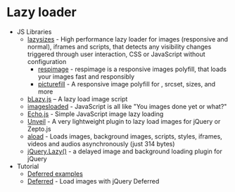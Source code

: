 # Lazy loader
* JS Libraries
    - [lazysizes](http://goo.gl/DJl6AX) - High performance lazy loader for images (responsive and normal), iframes and scripts, that detects any visibility changes triggered through user interaction, CSS or JavaScript without configuration
        - [respimage](http://goo.gl/kAT6yO) - respimage is a responsive images polyfill, that loads your images fast and responsibly
        - [picturefill](http://goo.gl/KXaA3m) - A responsive image polyfill for <picture>, srcset, sizes, and more
    - [bLazy.js](http://goo.gl/Nvhqwo) – A lazy load image script
    - [imagesloaded](http://goo.gl/0jEkuk) - JavaScript is all like "You images done yet or what?"
    - [Echo.js](http://goo.gl/m8OX0F) - Simple JavaScript image lazy loading
    - [Unveil](http://goo.gl/mUVvPs) - A very lightweight plugin to lazy load images for jQuery or Zepto.js
    - [aload](http://goo.gl/b50rhZ) - Loads images, background images, scripts, styles, iframes, videos and audios asynchronously (just 314 bytes)
    - [jQuery.Lazy()](http://goo.gl/SR80U0) - a delayed image and background loading plugin for jQuery
* Tutorial
    - [Deferred examples](http://goo.gl/hNjfAm)
    - [Deferred](http://goo.gl/me3Ryc) - Load images with jQuery Deferred
